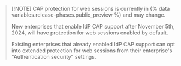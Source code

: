 >[!NOTE] CAP protection for web sessions is currently in {% data variables.release-phases.public_preview %} and may change.
>
> New enterprises that enable IdP CAP support after November 5th, 2024, will have protection for web sessions enabled by default.
>
> Existing enterprises that already enabled IdP CAP support can opt into extended protection for web sessions from their enterprise's "Authentication security" settings.
